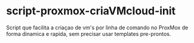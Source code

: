# script-proxmox-criaVMcloud-init
Script que facilita a criaçao de vm's por linha de comando no ProxMox de forma dinamica e rapida, sem precisar usar templates pre-prontos.
